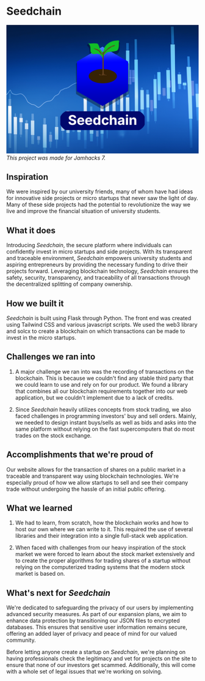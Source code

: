 # Seedchain
![Seedchain Banner](static/banner.png) 
_This project was made for Jamhacks 7._
## Inspiration
We were inspired by our university friends, many of whom have had ideas for innovative side projects or micro startups that never saw the light of day. Many of these side projects had the potential to revolutionize the way we live and improve the financial situation of university students.

## What it does
Introducing _Seedchain_, the secure platform where individuals can confidently invest in micro startups and side projects. With its transparent and traceable environment, _Seedchain_ empowers university students and aspiring entrepreneurs by providing the necessary funding to drive their projects forward. Leveraging blockchain technology, _Seedchain_ ensures the safety, security, transparency, and traceability of all transactions through the decentralized splitting of company ownership. 

## How we built it
_Seedchain_ is built using Flask through Python. The front end was created using Tailwind CSS and various javascript scripts. We used the web3 library and solcx to create a blockchain on which transactions can be made to invest in the micro startups.

## Challenges we ran into
1. A major challenge we ran into was the recording of transactions on the blockchain. This is because we couldn't find any stable third party that we could learn to use and rely on for our product. We found a library that combines all our blockchain requirements together into our web application, but we couldn't implement due to a lack of credits.

2. Since _Seedchain_ heavily utilizes concepts from stock trading, we also faced challenges in programming investors' buy and sell orders. Mainly, we needed to design instant buys/sells as well as bids and asks into the same platform without relying on the fast supercomputers that do most trades on the stock exchange.

## Accomplishments that we're proud of
Our website allows for the transaction of shares on a public market in a traceable and transparent way using blockchain technologies. We're especially proud of how we allow startups to sell and see their company trade without undergoing the hassle of an initial public offering.

## What we learned
1. We had to learn, from scratch, how the blockchain works and how to host our own where we can write to it. This required the use of several libraries and their integration into a single full-stack web application.

2. When faced with challenges from our heavy inspiration of the stock market we were forced to learn about the stock market extensively and to create the proper algorithms for trading shares of a startup without relying on the computerized trading systems that the modern stock market is based on.


## What's next for _Seedchain_
We're dedicated to safeguarding the privacy of our users by implementing advanced security measures. As part of our expansion plans, we aim to enhance data protection by transitioning our JSON files to encrypted databases. This ensures that sensitive user information remains secure, offering an added layer of privacy and peace of mind for our valued community.

Before letting anyone create a startup on _Seedchain_, we're planning on having professionals check the legitimacy and vet for projects on the site to ensure that none of our investors get scammed. Additionally, this will come with a whole set of legal issues that we're working on solving.

